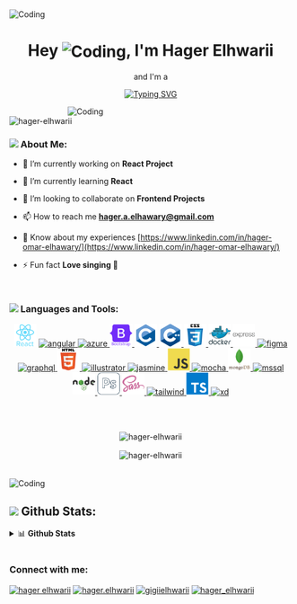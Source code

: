 
<img align="center" alt="Coding" height="10%"  width="100%" src="https://i0.wp.com/rad-code.sbs/wp-content/uploads/2023/07/hello-world.gif?resize=1024%2C1024&ssl=1">
<h1 align="center">Hey  <img align="center" alt="Coding"  width="50" src="https://media.tenor.com/nebZyl8oN7IAAAAi/wave-hello.gif">, I'm Hager Elhwarii
 </h1>
<div align="center">
 <span>and I'm a</span>
  </div>
  
<div align="center">
  
[![Typing SVG](https://readme-typing-svg.demolab.com?font=Orbitron&weight=600&size=24&duration=4950&pause=1000&color=F7D433&center=true&vCenter=true&width=435&lines=Front-End+Developer;Web+Designer+%F0%9F%92%BB)](https://git.io/typing-svg)
  
 </div>
 
<img align="right" alt="Coding" width="400" src="https://graphicdesignjunction.com/wp-content/uploads/2019/03/responsive_app_icons.gif">


<p align="left"> <img src="https://komarev.com/ghpvc/?username=hager-elhwarii&label=Profile%20views&color=0e75b6&style=flat" alt="hager-elhwarii" /> </p>

<h3 align="left"><img src="https://media.tenor.com/0l3zCp-KLX4AAAAi/pictia-nft.gif" width="30"> About Me:</h3>

- 🔭 I’m currently working on **React Project**

- 🌱 I’m currently learning **React**

- 👯 I’m looking to collaborate on **Frontend Projects**

- 📫 How to reach me **hager.a.elhawary@gmail.com**

- 📄 Know about my experiences [https://www.linkedin.com/in/hager-omar-elhawary/](https://www.linkedin.com/in/hager-omar-elhawary/)

- ⚡ Fun fact **Love singing 🎤**
<br/>

<h3 align="left"> <img src="https://media.tenor.com/NC-2C-R86xwAAAAi/laptop.gif" width="30">  Languages and Tools:</h3>
<p align="center"><img src="https://raw.githubusercontent.com/devicons/devicon/master/icons/react/react-original-wordmark.svg" alt="react" width="40" height="40"/>  <a href="https://angular.io" target="_blank" rel="noreferrer"> <img src="https://angular.io/assets/images/logos/angular/angular.svg" alt="angular" width="50" height="50"/> </a> <a href="https://azure.microsoft.com/en-in/" target="_blank" rel="noreferrer"> <img src="https://www.vectorlogo.zone/logos/microsoft_azure/microsoft_azure-icon.svg" alt="azure" width="40" height="40"/> </a> <a href="https://getbootstrap.com" target="_blank" rel="noreferrer"> <img src="https://raw.githubusercontent.com/devicons/devicon/master/icons/bootstrap/bootstrap-plain-wordmark.svg" alt="bootstrap" width="40" height="40"/> </a> <a href="https://www.cprogramming.com/" target="_blank" rel="noreferrer"> <img src="https://raw.githubusercontent.com/devicons/devicon/master/icons/c/c-original.svg" alt="c" width="40" height="40"/> </a> <a href="https://www.w3schools.com/cpp/" target="_blank" rel="noreferrer"> <img src="https://raw.githubusercontent.com/devicons/devicon/master/icons/cplusplus/cplusplus-original.svg" alt="cplusplus" width="40" height="40"/> </a> <a href="https://www.w3schools.com/css/" target="_blank" rel="noreferrer"> <img src="https://raw.githubusercontent.com/devicons/devicon/master/icons/css3/css3-original-wordmark.svg" alt="css3" width="40" height="40"/> </a> <a href="https://www.docker.com/" target="_blank" rel="noreferrer"> <img src="https://raw.githubusercontent.com/devicons/devicon/master/icons/docker/docker-original-wordmark.svg" alt="docker" width="40" height="40"/> </a> <a href="https://expressjs.com" target="_blank" rel="noreferrer"> <img src="https://raw.githubusercontent.com/devicons/devicon/master/icons/express/express-original-wordmark.svg" alt="express" width="40" height="40"/> </a> <a href="https://www.figma.com/" target="_blank" rel="noreferrer"> <img src="https://www.vectorlogo.zone/logos/figma/figma-icon.svg" alt="figma" width="40" height="40"/> </a> <a href="https://graphql.org" target="_blank" rel="noreferrer"> <img src="https://www.vectorlogo.zone/logos/graphql/graphql-icon.svg" alt="graphql" width="40" height="40"/> </a> <a href="https://www.w3.org/html/" target="_blank" rel="noreferrer"> <img src="https://raw.githubusercontent.com/devicons/devicon/master/icons/html5/html5-original-wordmark.svg" alt="html5" width="40" height="40"/> </a> <a href="https://www.adobe.com/in/products/illustrator.html" target="_blank" rel="noreferrer"> <img src="https://www.vectorlogo.zone/logos/adobe_illustrator/adobe_illustrator-icon.svg" alt="illustrator" width="40" height="40"/> </a> <a href="https://jasmine.github.io/" target="_blank" rel="noreferrer"> <img src="https://www.vectorlogo.zone/logos/jasmine/jasmine-icon.svg" alt="jasmine" width="40" height="40"/> </a> <a href="https://developer.mozilla.org/en-US/docs/Web/JavaScript" target="_blank" rel="noreferrer"> <img src="https://raw.githubusercontent.com/devicons/devicon/master/icons/javascript/javascript-original.svg" alt="javascript" width="40" height="40"/> </a> <a href="https://mochajs.org" target="_blank" rel="noreferrer"> <img src="https://www.vectorlogo.zone/logos/mochajs/mochajs-icon.svg" alt="mocha" width="40" height="40"/> </a> <a href="https://www.mongodb.com/" target="_blank" rel="noreferrer"> <img src="https://raw.githubusercontent.com/devicons/devicon/master/icons/mongodb/mongodb-original-wordmark.svg" alt="mongodb" width="40" height="40"/> </a> <a href="https://www.microsoft.com/en-us/sql-server" target="_blank" rel="noreferrer"> <img src="https://www.svgrepo.com/show/303229/microsoft-sql-server-logo.svg" alt="mssql" width="40" height="40"/> </a> <a href="https://nodejs.org" target="_blank" rel="noreferrer"> <img src="https://raw.githubusercontent.com/devicons/devicon/master/icons/nodejs/nodejs-original-wordmark.svg" alt="nodejs" width="40" height="40"/> </a> <a href="https://www.photoshop.com/en" target="_blank" rel="noreferrer"> <img src="https://raw.githubusercontent.com/devicons/devicon/master/icons/photoshop/photoshop-line.svg" alt="photoshop" width="40" height="40"/> </a> <a href="https://reactjs.org/" target="_blank" rel="noreferrer"> </a> <a href="https://sass-lang.com" target="_blank" rel="noreferrer"> <img src="https://raw.githubusercontent.com/devicons/devicon/master/icons/sass/sass-original.svg" alt="sass" width="40" height="40"/> </a> <a href="https://tailwindcss.com/" target="_blank" rel="noreferrer"> <img src="https://www.vectorlogo.zone/logos/tailwindcss/tailwindcss-icon.svg" alt="tailwind" width="40" height="40"/> </a> <a href="https://www.typescriptlang.org/" target="_blank" rel="noreferrer"> <img src="https://raw.githubusercontent.com/devicons/devicon/master/icons/typescript/typescript-original.svg" alt="typescript" width="40" height="40"/> </a> <a href="https://www.adobe.com/products/xd.html" target="_blank" rel="noreferrer"> <img src="https://cdn.worldvectorlogo.com/logos/adobe-xd.svg" alt="xd" width="40" height="40"/> </a> </p>
<br/><br/>

<div align="center">
<p><img align="center"src="https://github-readme-streak-stats.herokuapp.com/?user=hager-elhwarii&theme=react&hide_border=false" alt="hager-elhwarii" /></p>
  </div>
  
<div align="center">
<p><img align="center"  src="https://github-readme-stats.vercel.app/api/top-langs?username=hager-elhwarii&show_icons=true&locale=en&layout=compact&theme=react&hide_border=false" alt="hager-elhwarii" /></p>
  </div>
  <br/>
 <img align="center" alt="Coding" height="200" width="100%" src="https://media3.giphy.com/media/VPpkvgTIJ817dfQOXI/giphy.gif?cid=ecf05e47bx1n6ge0ug4uxvqc23g6xf8936mb8m1p8tknod75&rid=giphy.gif&ct=g">
 
 ## <img src="https://media.giphy.com/media/ZCN6F3FAkwsyOGU2RS/giphy.gif" width="40"> **Github Stats:**

<details>
  <summary>📊 <b>Github Stats</b></summary>
 <br />
 <div align="center">
  <p>&nbsp;<img align="center" src="https://github-readme-stats.vercel.app/api?username=hager-elhwarii&show_icons=true&locale=en&theme=react&hide_border=false" alt="hager-elhwarii" /></p>

 </div>
</details>
<br/>

 <h3 align="left">Connect with me:</h3>
<p align="left">
<a href="https://linkedin.com/in/hager elhwarii" target="blank"><img align="center" src="https://raw.githubusercontent.com/rahuldkjain/github-profile-readme-generator/master/src/images/icons/Social/linked-in-alt.svg" alt="hager elhwarii" height="30" width="40" /></a>
<a href="https://fb.com/hager.elhwarii" target="blank"><img align="center" src="https://raw.githubusercontent.com/rahuldkjain/github-profile-readme-generator/master/src/images/icons/Social/facebook.svg" alt="hager.elhwarii" height="30" width="40" /></a>
<a href="https://instagram.com/gigiielhwarii" target="blank"><img align="center" src="https://raw.githubusercontent.com/rahuldkjain/github-profile-readme-generator/master/src/images/icons/Social/instagram.svg" alt="gigiielhwarii" height="30" width="40" /></a>
<a href="https://www.leetcode.com/hager_elhwarii" target="blank"><img align="center" src="https://raw.githubusercontent.com/rahuldkjain/github-profile-readme-generator/master/src/images/icons/Social/leet-code.svg" alt="hager_elhwarii" height="30" width="40" /></a>
</p>

